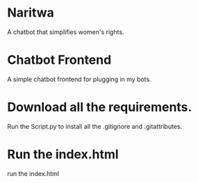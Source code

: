 # Naritwa
A chatbot that simplifies women's rights.

# Chatbot Frontend
A simple chatbot frontend for plugging in my bots.

# Download all the requirements.
Run the Script.py to install all the .gitignore and .gitattributes.

# Run the index.html
run the index.html